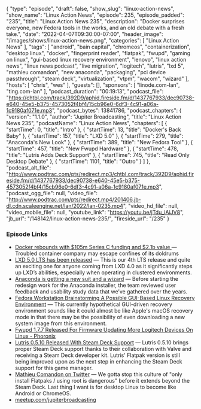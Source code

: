 {
  "type": "episode",
  "draft": false,
  "show_slug": "linux-action-news",
  "show_name": "Linux Action News",
  "episode": 235,
  "episode_padded": "235",
  "title": "Linux Action News 235",
  "description": "Docker surprises everyone, new Fedora tools in the works, and an old debate with a fresh take.",
  "date": "2022-04-07T09:30:00-07:00",
  "header_image": "/images/shows/linux-action-news.png",
  "categories": [
    "Linux Action News"
  ],
  "tags": [
    "android",
    "bain capital",
    "chromeos",
    "containerization",
    "desktop linux",
    "docker",
    "fingerprint reader",
    "flatpak",
    "fwupd",
    "gaming on linux",
    "gui-based linux recovery environment",
    "lenovo",
    "linux action news",
    "linux news podcast",
    "live migration",
    "logitech",
    "lutris",
    "lxd 5",
    "mathieu comandon",
    "new anaconda",
    "packaging",
    "pci device passthrough",
    "steam deck",
    "virtualization",
    "vtpm",
    "wacom",
    "wizard"
  ],
  "hosts": [
    "chris",
    "wes"
  ],
  "guests": [],
  "sponsors": [
    "linode.com-lan",
    "ting.com-lan"
  ],
  "podcast_duration": "00:19:13",
  "podcast_file": "https://chtbl.com/track/392D9/aphid.fireside.fm/d/1437767933/dec90738-e640-45e5-b375-4573052f4bf4/15cb96e0-6df3-4c91-a06a-1c9180af071e.mp3",
  "podcast_bytes": 13841786,
  "podcast_chapters": {
    "version": "1.1.0",
    "author": "Jupiter Broadcasting",
    "title": "Linux Action News 235",
    "podcastName": "Linux Action News",
    "chapters": [
      {
        "startTime": 0,
        "title": "Intro"
      },
      {
        "startTime": 13,
        "title": "Docker's Back Baby"
      },
      {
        "startTime": 157,
        "title": "LXD 5.0"
      },
      {
        "startTime": 279,
        "title": "Anaconda's New Look"
      },
      {
        "startTime": 389,
        "title": "New Fedora Tool"
      },
      {
        "startTime": 457,
        "title": "New Fwupd Hardware"
      },
      {
        "startTime": 478,
        "title": "Lutris Adds Deck Support"
      },
      {
        "startTime": 745,
        "title": "Read Only Desktop Debate"
      },
      {
        "startTime": 1101,
        "title": "Outro"
      }
    ]
  },
  "podcast_alt_file": "http://www.podtrac.com/pts/redirect.mp3/chtbl.com/track/392D9/aphid.fireside.fm/d/1437767933/dec90738-e640-45e5-b375-4573052f4bf4/15cb96e0-6df3-4c91-a06a-1c9180af071e.mp3",
  "podcast_ogg_file": null,
  "video_file": "http://www.podtrac.com/pts/redirect.mp4/201406.jb-dl.cdn.scaleengine.net/lan/2022/lan-0235.mp4",
  "video_hd_file": null,
  "video_mobile_file": null,
  "youtube_link": "https://youtu.be/jTdu_iAiJV8",
  "jb_url": "/148142/linux-action-news-235/",
  "fireside_url": "/235"
}


### Episode Links

  * [Docker rebounds with $105m Series C funding and $2.1b value ](https://www.theregister.com/2022/03/31/docker_funding_unicorn/ "Docker rebounds with $105m Series C funding and $2.1b value ") — Troubled container company may escape confines of its doldrums
  * [LXD 5.0 LTS has been released](https://discuss.linuxcontainers.org/t/lxd-5-0-lts-has-been-released/13723 "LXD 5.0 LTS has been released") — This is our 4th LTS release and quite an exciting one for anyone coming from LXD 4.0 as it significantly steps up LXD’s abilities, especially when operating in clustered environments.
  * [Anaconda is getting a new suit and a wizard](https://communityblog.fedoraproject.org/anaconda-is-getting-a-new-suit-and-a-wizard/ "Anaconda is getting a new suit and a wizard") — Before starting the redesign work for the Anaconda installer, the team reviewed user feedback and usability study data that we’ve gathered over the years. 
  * [Fedora Workstation Brainstorming A Possible GUI-Based Linux Recovery Environment](https://www.phoronix.com/scan.php?page=news_item&px=Fedora-GUI-Based-Linux-Recovery "Fedora Workstation Brainstorming A Possible GUI-Based Linux Recovery Environment") — This currently hypothetical GUI-driven recovery environment sounds like it could almost be like Apple's macOS recovery mode in that there may be the possibility of even downloading a new system image from this environment.
  * [Fwupd 1.7.7 Released For Firmware Updating More Logitech Devices On Linux - Phoronix](https://www.phoronix.com/scan.php?page=news_item&px=Fwupd-1.7.7 "Fwupd 1.7.7 Released For Firmware Updating More Logitech Devices On Linux - Phoronix")
  * [Lutris 0.5.10 Released With Steam Deck Support](https://www.phoronix.com/scan.php?page=news_item&px=Lutris-0.5.10-Released "Lutris 0.5.10 Released With Steam Deck Support") — Lutris 0.5.10 brings proper Steam Deck support thanks to their collaboration with Valve and receiving a Steam Deck developer kit. Lutris' Flatpak version is still being improved upon as the next step in enhancing the Steam Deck support for this game manager. 
  * [Mathieu Comandon on Twitter](https://twitter.com/MComandon/status/1507827306072457218 "Mathieu Comandon on Twitter") — We gotta stop this culture of "only install Flatpaks / using root is dangerous" before it extends beyond the Steam Deck. Last thing I want is for desktop Linux to become like Android or ChromeOS.
  * [meetup.com/jupiterbroadcasting](http://meetup.com/jupiterbroadcasting "meetup.com/jupiterbroadcasting")


